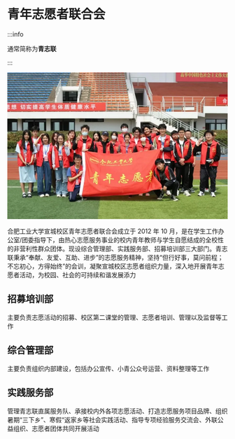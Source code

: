# 青年志愿者联合会

:::info

通常简称为**青志联**

:::

![青年志愿者联合会](../media/youth_volunteer_federation.webp)

合肥工业大学宣城校区青年志愿者联合会成立于 2012 年 10 月，是在学生工作办公室/团委指导下，由热心志愿服务事业的校内青年教师与学生自愿结成的全校性的非营利性群众团体。现设综合管理部、实践服务部、招募培训部三大部门。青志联秉承“奉献、友爱、互助、进步”的志愿服务精神，坚持“但行好事，莫问前程；不忘初心，方得始终”的会训，凝聚宣城校区志愿者组织力量，深入地开展青年志愿者活动，为校园、社会的可持续和谐发展添力

## 招募培训部

主要负责志愿活动的招募、校区第二课堂的管理、志愿者培训、管理以及监督等工作

## 综合管理部

主要负责组织内部建设，包括办公宣传、小青公众号运营、资料整理等工作

## 实践服务部

管理青志联直属服务队、承接校内外各项志愿活动、打造志愿服务项目品牌、组织暑期“三下乡”、寒假“返家乡等社会实践活动、指导专项经验服务交流会、外联公益组织、志愿者团体共同开展活动

